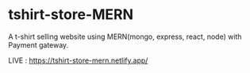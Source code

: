 # tshirt-store-MERN
A t-shirt selling website using MERN(mongo, express, react, node) with Payment gateway.

LIVE : https://tshirt-store-mern.netlify.app/

